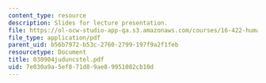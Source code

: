 ```yaml
---
content_type: resource
description: Slides for lecture presentation.
file: https://ol-ocw-studio-app-qa.s3.amazonaws.com/courses/16-422-human-supervisory-control-of-automated-systems-spring-2004/7e030a9a5ef871d89ae89951082cb10d_030904juduncstel.pdf
file_type: application/pdf
parent_uid: b56b7972-b53c-2760-2799-197f9a2f1feb
resourcetype: Document
title: 030904juduncstel.pdf
uid: 7e030a9a-5ef8-71d8-9ae8-9951082cb10d
---
```

